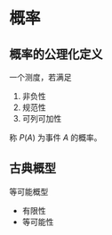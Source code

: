 # 概率

## 概率的公理化定义

一个测度，若满足

1. 非负性
2. 规范性
3. 可列可加性

称 $P(A)$ 为事件 $A$ 的概率。

## 古典概型

等可能概型

- 有限性
- 等可能性
